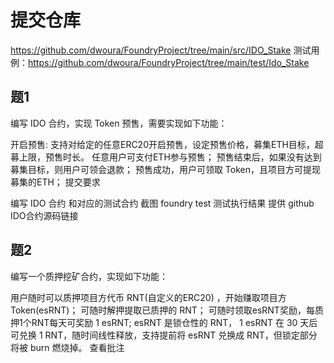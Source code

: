 # 提交仓库
https://github.com/dwoura/FoundryProject/tree/main/src/IDO_Stake
测试用例：https://github.com/dwoura/FoundryProject/tree/main/test/Ido_Stake
## 题1
编写 IDO 合约，实现 Token 预售，需要实现如下功能：

开启预售: 支持对给定的任意ERC20开启预售，设定预售价格，募集ETH目标，超募上限，预售时长。
任意用户可支付ETH参与预售；
预售结束后，如果没有达到募集目标，则用户可领会退款；
预售成功，用户可领取 Token，且项目方可提现募集的ETH；
提交要求

编写 IDO 合约 和对应的测试合约
截图 foundry test 测试执行结果
提供 github IDO合约源码链接



## 题2
编写一个质押挖矿合约，实现如下功能：

用户随时可以质押项目方代币 RNT(自定义的ERC20) ，开始赚取项目方Token(esRNT)；
可随时解押提取已质押的 RNT；
可随时领取esRNT奖励，每质押1个RNT每天可奖励 1 esRNT;
esRNT 是锁仓性的 RNT， 1 esRNT 在 30 天后可兑换 1 RNT，随时间线性释放，支持提前将 esRNT 兑换成 RNT，但锁定部分将被 burn 燃烧掉。
查看批注
